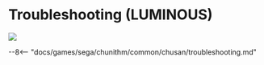 # Troubleshooting (LUMINOUS)
<img class="header-logo" src="/img/sega/chunithm/luminous/logo.png">

--8<-- "docs/games/sega/chunithm/common/chusan/troubleshooting.md"
